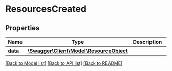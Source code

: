 # ResourcesCreated

## Properties
Name | Type | Description | Notes
------------ | ------------- | ------------- | -------------
**data** | [**\Swagger\Client\Model\ResourceObject**](ResourceObject.md) |  | [optional] 

[[Back to Model list]](../../README.md#documentation-for-models) [[Back to API list]](../../README.md#documentation-for-api-endpoints) [[Back to README]](../../README.md)

